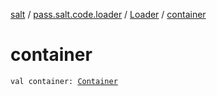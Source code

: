 [salt](../../index.md) / [pass.salt.code.loader](../index.md) / [Loader](index.md) / [container](./container.md)

# container

`val container: `[`Container`](../../pass.salt.code.container/-container/index.md)